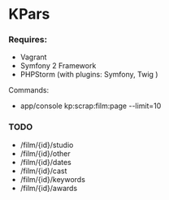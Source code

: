 # KPars

### Requires:
* Vagrant
* Symfony 2 Framework 
* PHPStorm (with plugins: Symfony, Twig )

Commands:
* app/console kp:scrap:film:page --limit=10


### TODO
* /film/{id}/studio
* /film/{id}/other
* /film/{id}/dates
* /film/{id}/cast
* /film/{id}/keywords
* /film/{id}/awards
